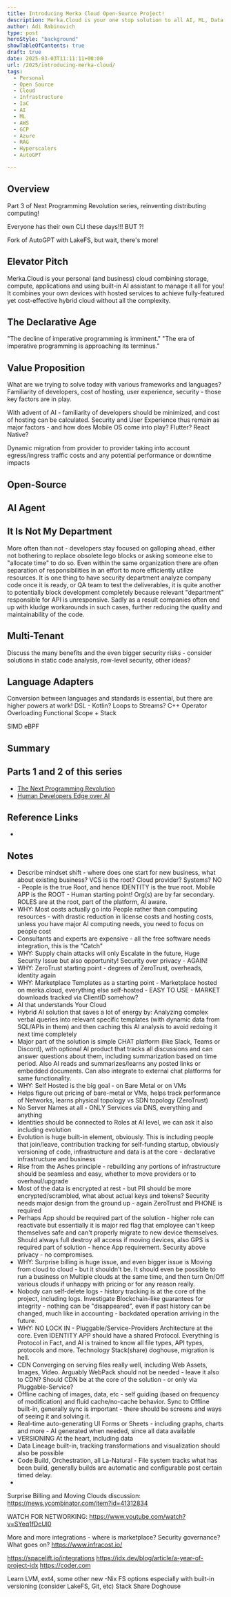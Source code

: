 ```yaml
---
title: Introducing Merka Cloud Open-Source Project!
description: Merka.Cloud is your one stop solution to all AI, ML, Data Processing and most other personal and business needs. One stop shop of easy to deploy, scalable solution that will grow with you.
author: Adi Rabinovich
type: post
heroStyle: "background"
showTableOfContents: true
draft: true
date: 2025-03-03T11:11:11+00:00
url: /2025/introducing-merka-cloud/
tags:
  - Personal
  - Open Source
  - Cloud
  - Infrastructure
  - IaC
  - AI
  - ML
  - AWS
  - GCP
  - Azure
  - RAG
  - Hyperscalers
  - AutoGPT

---
```


## Overview

Part 3 of Next Programming Revolution series, reinventing distributing computing!

Everyone has their own CLI these days!!! BUT ?!

Fork of AutoGPT with LakeFS, but wait, there's more!


## Elevator Pitch

Merka.Cloud is your personal (and business) cloud combining storage, compute, applications and using built-in AI assistant to manage it all for you! It combines your own devices with hosted services to achieve fully-featured yet cost-effective hybrid cloud without all the complexity.

## The Declarative Age

"The decline of imperative programming is imminent."
"The era of imperative programming is approaching its terminus."

## Value Proposition

What are we trying to solve today with various frameworks and languages? Familiarity of developers, cost of hosting, user experience, security - those key factors are in play.

With advent of AI - familiarity of developers should be minimized, and cost of hosting can be calculated. Security and User Experience thus remain as major factors - and how does Mobile OS come into play? Flutter? React Native?

Dynamic migration from provider to provider taking into account egress/ingress traffic costs and any potential performance or downtime impacts


## Open-Source



## AI Agent

## It Is Not My Department

More often than not - developers stay focused on galloping ahead, either not bothering to replace obsolete lego blocks or asking someone else to "allocate time" to do so. Even within the same organization there are often separation of responsibilities in an effort to more efficiently utilize resources. It is one thing to have security department analyze company code once it is ready, or QA team to test the deliverables, it is quite another to potentially block development completely because relevant "department" responsible for API is unresponsive. Sadly as a result companies often end up with kludge workarounds in such cases, further reducing the quality and maintainability of the code.

## Multi-Tenant

Discuss the many benefits and the even bigger security risks - consider solutions in static code analysis, row-level security, other ideas?

## Language Adapters

Conversion between languages and standards is essential, but there are higher powers at work! 
DSL - Kotlin? Loops to Streams?
C++ Operator Overloading
Functional Scope + Stack

SIMD
eBPF


## Summary

## Parts 1 and 2 of this series

- [The Next Programming Revolution](/2025/the-next-programming-revolution/)
- [Human Developers Edge over AI](/2025/human-developers-edge-over-ai/)

## Reference Links

- 



## Notes

- Describe mindset shift - where does one start for new business, what about existing business? VCS is the root? Cloud provider? Systems? NO - People is the true Root, and hence IDENTITY is the true root. Mobile APP is the ROOT - Human starting point! Org(s) are by far secondary. ROLES are at the root, part of the platform, AI aware.
- WHY: Most costs actually go into People rather than computing resources - with drastic reduction in license costs and hosting costs, unless you have major AI computing needs, you need to focus on people cost
- Consultants and experts are expensive - all the free software needs integration, this is the "Catch"
- WHY: Supply chain attacks will only Escalate in the future, Huge Security Issue but also opportunity! Security over privacy - AGAIN!
- WHY: ZeroTrust starting point - degrees of ZeroTrust, overheads, identity again
- WHY: Marketplace Templates as a starting point - Marketplace hosted on merka.cloud, everything else self-hosted - EASY TO USE - MARKET downloads tracked via ClientID somehow?
- AI that understands Your Cloud
- Hybrid AI solution that saves a lot of energy by: Analyzing complex verbal queries into relevant specific templates (with dynamic data from SQL/APIs in them) and then caching this AI analysis to avoid redoing it next time completely
- Major part of the solution is simple CHAT platform (like Slack, Teams or Discord), with optional AI product that tracks all discussions and can answer questions about them, including summarization based on time period. Also AI reads and summarizes/learns any posted links or embedded documents. Can also integrate to external chat platforms for same functionality.
- WHY: Self Hosted is the big goal - on Bare Metal or on VMs
- Helps figure out pricing of bare-metal or VMs, helps track performance of Networks, learns physical topology vs SDN topology (ZeroTrust)
- No Server Names at all - ONLY Services via DNS, everything and anything
- Identities should be connected to Roles at AI level, we can ask it also including evolution
- Evolution is huge built-in element, obviously. This is including people that join/leave, contribution tracking for self-funding startup, obviously versioning of code, infrastructure and data is at the core - declarative infrastructure and business
- Rise from the Ashes principle - rebuilding any portions of infrastructure should be seamless and easy, whether to move providers or to overhaul/upgrade
- Most of the data is encrypted at rest - but PII should be more encrypted/scrambled, what about actual keys and tokens? Security needs major design from the ground up - again ZeroTrust and PHONE is required
- Perhaps App should be required part of the solution - higher role can reactivate but essentially it is major red flag that employee can't keep themselves safe and can't properly migrate to new device themselves. Should always full destroy all access if moving devices, also GPS is required part of solution - hence App requirement. Security above privacy - no compromises.
- WHY: Surprise billing is huge issue, and even bigger issue is Moving from cloud to cloud - but it shouldn't be. It should even be possible to run a business on Multiple clouds at the same time, and then turn On/Off various clouds if unhappy with pricing or for any reason really.
- Nobody can self-delete logs - history tracking is at the core of the project, including logs. Investigate Blockchain-like guarantees for integrity - nothing can be "disappeared", even if past history can be changed, much like in accounting - backdated operation arriving in the future.
- WHY: NO LOCK IN - Pluggable/Service-Providers Architecture at the core. Even IDENTITY APP should have a shared Protocol. Everything is Protocol in Fact, and AI is trained to know all file types, API types, protocols and more. Technology Stack(share) doghouse, migration is hell. 
- CDN Converging on serving files really well, including Web Assets, Images, Video. Arguably WebPack should not be needed - leave it also to CDN? Should CDN be at the core of the solution - or only via Pluggable-Service?
- Offline caching of images, data, etc - self guiding (based on frequency of modification) and fluid cache/no-cache behavior. Sync to Offline built-in, generally sync is important - there should be screens and ways of seeing it and solving it.
- Real-time auto-generating UI Forms or Sheets - including graphs, charts and more - AI generated when needed, since all data available
- VERSIONING At the heart, including data
- Data Lineage built-in, tracking transformations and visualization should also be possible
- Code Build, Orchestration, all La-Natural - File system tracks what has been build, generally builds are automatic and configurable post certain timed delay.
- 


Surprise Billing and Moving Clouds discussion: https://news.ycombinator.com/item?id=41312834

WATCH FOR NETWORKING: https://www.youtube.com/watch?v=SYeq1fDcUl0


More and more integrations - where is marketplace? Security governance? What goes on?
https://www.infracost.io/

https://spacelift.io/integrations
https://idx.dev/blog/article/a-year-of-project-idx
https://coder.com

Learn LVM, ext4, some other new -Nix FS options especially with built-in versioning (consider LakeFS, Git, etc)
Stack Share Doghouse
